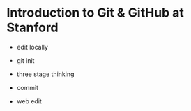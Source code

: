 # Introduction to Git & GitHub at Stanford

* edit locally
* git init
* three stage thinking
* commit

* web edit
